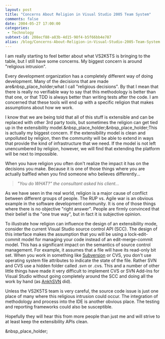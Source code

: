 ```yaml
---
layout: post
title: "Concerns About Religion in Visual Studio 2005 Team System"
comments: false
date: 2004-05-27 17:00:00
categories:
 - Technology
subtext-id: 208ecf88-a83b-4d15-98f4-b5f66bb4e787
alias: /blog/Concerns-About-Religion-in-Visual-Studio-2005-Team-System.aspx
---
```



I am really starting to feel better about what VS2K5TS is bringing to the table, but I still have some concerns. My biggest concern is around "religious intrusion".

Every development organization has a completely different way of doing development. Many of the decisions that are made are&nbsp_place_holder;what I call "religious decisions". By that I mean that there is really no verifiable way to say that this methodology is better than that one, or that TDD is always better than writing tests after the code. I am concerned that these tools will end up with a specific religion that makes assumptions about how we work.

I know that we are being told that all of this stuff is extensible and can be replaced with other 3rd party tools, but sometimes the religion can get tied up in the extensibility model.&nbsp_place_holder;&nbsp_place_holder;This is actually my biggest concern. If the extensibility model is clean and unpolluted by religion, then the community will be able to extend in ways that provide the kind of infrastructure that we need. If the model is not left unencumbered by religion, however, we will find that extending the platform will be next to impossible.

When you have religion you often don't realize the impact it has on the decisions you make. Because it is one of those things where you are actually baffled when you find someone who believes differently...

> _"You do WHAT?" the consultant asked his client..._

As we have seen in the real world, religion is a major cause of conflict between different groups of people. The RUP vs. Agile war is an obvious example in the software development community. It is one of those things where there is no objective "right answer". People are firmly convinced that their belief is the "one true way", but in fact it is subjective opinion.

To illustrate how religion can influence the design of an extensibility mode, consider the current Visual Studio source control API (SCC). The design of this interface makes the assumption that you will be using a lock-edit-commit model for managing your code instead of an edit-merge-commit model. This has a significant impact on the semantics of source control management. For example, it assumes that a file will have its read-only bit set. When you work in something like [Subversion](http://subversion.tigris.org/) or CVS, you don't use operating system file attributes to indicate the state of the file. Rather SVN and CVS use a hidden folder called .svn or .cvs. This and a number of other little things have made it very difficult to implement CVS or SVN Add-Ins for Visual Studio without going completely around the SCC and doing all the work by hand (as [AnkhSVN](http://ankhsvn.tigris.org/) did).

Unless the VS2K5TS team is very careful, the source code issue is just one place of many where this religious intrusion could occur. The integration of methodology and process into the IDE is another obvious place. The testing and reporting frameworks could also be susceptible.

Hopefully they will hear this from more people than just me and will strive to at least keep the extensibility APIs clean.

&nbsp_place_holder;
